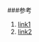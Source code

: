 ###参考
1. [link1](http://www.jianshu.com/p/e89af3e9a8d7)
2. [link2](http://www.jianshu.com/p/afaaacc55460)